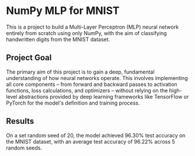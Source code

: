 # NumPy MLP for MNIST

This is a project to build a Multi-Layer Perceptron (MLP) neural network entirely from scratch using only NumPy, with the aim of classifying handwritten digits from the MNIST dataset.

## Project Goal

The primary aim of this project is to gain a deep, fundamental understanding of how neural networks operate. This involves implementing all core components – from forward and backward passes to activation functions, loss calculations, and optimizers – without relying on the high-level abstractions provided by deep learning frameworks like TensorFlow or PyTorch for the model's definition and training process.

## Results

On a set random seed of 20, the model achieved 96.30% test accuracy on the MNIST dataset, with an average test accuracy of 96.22% across 5 random seeds.
